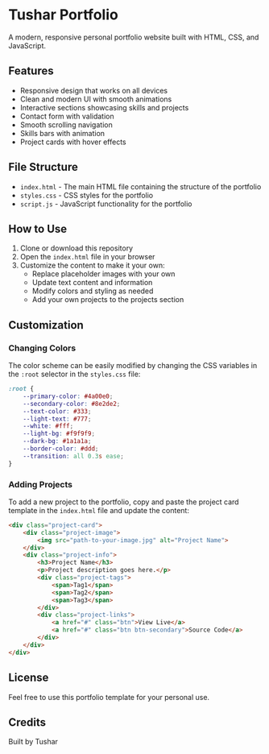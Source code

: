 # Tushar Portfolio

A modern, responsive personal portfolio website built with HTML, CSS, and JavaScript.

## Features

- Responsive design that works on all devices
- Clean and modern UI with smooth animations
- Interactive sections showcasing skills and projects
- Contact form with validation
- Smooth scrolling navigation
- Skills bars with animation
- Project cards with hover effects

## File Structure

- `index.html` - The main HTML file containing the structure of the portfolio
- `styles.css` - CSS styles for the portfolio
- `script.js` - JavaScript functionality for the portfolio

## How to Use

1. Clone or download this repository
2. Open the `index.html` file in your browser
3. Customize the content to make it your own:
   - Replace placeholder images with your own
   - Update text content and information
   - Modify colors and styling as needed
   - Add your own projects to the projects section

## Customization

### Changing Colors

The color scheme can be easily modified by changing the CSS variables in the `:root` selector in the `styles.css` file:

```css
:root {
    --primary-color: #4a00e0;
    --secondary-color: #8e2de2;
    --text-color: #333;
    --light-text: #777;
    --white: #fff;
    --light-bg: #f9f9f9;
    --dark-bg: #1a1a1a;
    --border-color: #ddd;
    --transition: all 0.3s ease;
}
```

### Adding Projects

To add a new project to the portfolio, copy and paste the project card template in the `index.html` file and update the content:

```html
<div class="project-card">
    <div class="project-image">
        <img src="path-to-your-image.jpg" alt="Project Name">
    </div>
    <div class="project-info">
        <h3>Project Name</h3>
        <p>Project description goes here.</p>
        <div class="project-tags">
            <span>Tag1</span>
            <span>Tag2</span>
            <span>Tag3</span>
        </div>
        <div class="project-links">
            <a href="#" class="btn">View Live</a>
            <a href="#" class="btn btn-secondary">Source Code</a>
        </div>
    </div>
</div>
```

## License

Feel free to use this portfolio template for your personal use.

## Credits

Built by Tushar 